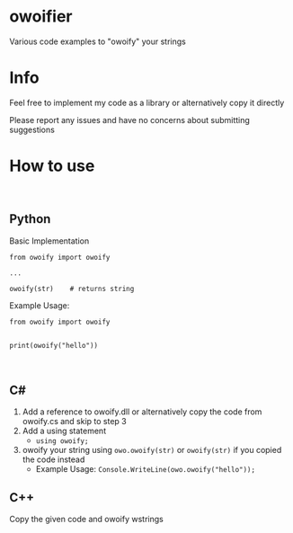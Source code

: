 # owoifier
 
Various code examples to "owoify" your strings
<br>

# Info

Feel free to implement my code as a library or alternatively copy it directly

Please report any issues and have no concerns about submitting suggestions
<br>

# How to use
<br>

## Python

Basic Implementation
```
from owoify import owoify

...

owoify(str)    # returns string

```
Example Usage:
```
from owoify import owoify


print(owoify("hello"))

```
<br>

## C#

1. Add a reference to owoify.dll or alternatively copy the code from owoify.cs and skip to step 3
2. Add a using statement
   - ```using owoify;```
3. owoify your string using ```owo.owoify(str)``` or ```owoify(str)``` if you copied the code instead
   - Example Usage: ```Console.WriteLine(owo.owoify("hello"));```

## C++

Copy the given code and owoify wstrings
 
